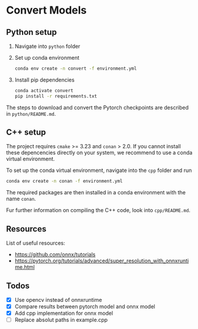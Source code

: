 # Convert Models

## Python setup

1. Navigate into `python` folder

2. Set up conda environment

    ```bash
    conda env create -n convert -f environment.yml
    ```

3. Install pip dependencies

    ```bash
    conda activate convert
    pip install -r requirements.txt
    ```

The steps to download and convert the Pytorch checkpoints are described in `python/README.md`.

## C++ setup

The project requires `cmake` >= 3.23 and `conan` > 2.0.
If you cannot install these depencencies directly on your system, we recommend to use a conda virtual environment.

To set up the conda virtual environment, navigate into the `cpp` folder and run

```bash
conda env create -n conan -f environment.yml
```

The required packages are then installed in a conda environment with the name `conan`.

Fur further information on compiling the C++ code, look into `cpp/README.md`.

## Resources

List of useful resources:

- <https://github.com/onnx/tutorials>
- <https://pytorch.org/tutorials/advanced/super_resolution_with_onnxruntime.html>

## Todos

- [x] Use opencv instead of onnxruntime
- [x] Compare results between pytorch model and onnx model
- [x] Add cpp implementation for onnx model
- [ ] Replace absolut paths in example.cpp
